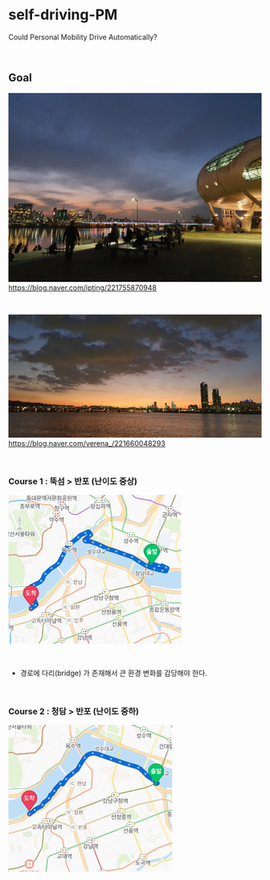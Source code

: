 # self-driving-PM
Could Personal Mobility Drive Automatically?

<br>

## Goal

![뚝섬](README-IMG/뚝섬유원지.png) <br>
https://blog.naver.com/ipting/221755870948

<br>

![반포](README-IMG/반포.jpg) <br>
https://blog.naver.com/verena_/221660048293

<br>

### Course 1 : 뚝섬 > 반포 (난이도 중상)

![뚝섬반포](README-IMG/뚝섬반포2.png)

<br>

- 경로에 다리(bridge) 가 존재해서 큰 환경 변화를 감당해야 한다.

<br>

### Course 2 : 청담 > 반포 (난이도 중하)

![청담반포](README-IMG/청담반포2.png)
